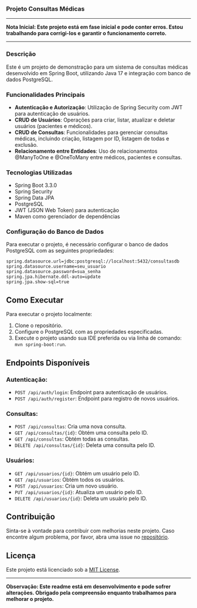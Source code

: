 ### Projeto Consultas Médicas

---

**Nota Inicial: Este projeto está em fase inicial e pode conter erros. Estou trabalhando para corrigi-los e garantir o funcionamento correto.**

---

### Descrição

Este é um projeto de demonstração para um sistema de consultas médicas desenvolvido em Spring Boot, utilizando Java 17 e integração com banco de dados PostgreSQL.

### Funcionalidades Principais

- **Autenticação e Autorização**: Utilização de Spring Security com JWT para autenticação de usuários.
- **CRUD de Usuários**: Operações para criar, listar, atualizar e deletar usuários (pacientes e médicos).
- **CRUD de Consultas**: Funcionalidades para gerenciar consultas médicas, incluindo criação, listagem por ID, listagem de todas e exclusão.
- **Relacionamento entre Entidades**: Uso de relacionamentos @ManyToOne e @OneToMany entre médicos, pacientes e consultas.

### Tecnologias Utilizadas

- Spring Boot 3.3.0
- Spring Security
- Spring Data JPA
- PostgreSQL
- JWT (JSON Web Token) para autenticação
- Maven como gerenciador de dependências

### Configuração do Banco de Dados

Para executar o projeto, é necessário configurar o banco de dados PostgreSQL com as seguintes propriedades:

```properties
spring.datasource.url=jdbc:postgresql://localhost:5432/consultasdb
spring.datasource.username=seu_usuario
spring.datasource.password=sua_senha
spring.jpa.hibernate.ddl-auto=update
spring.jpa.show-sql=true
```

## Como Executar

Para executar o projeto localmente:

1. Clone o repositório.
2. Configure o PostgreSQL com as propriedades especificadas.
3. Execute o projeto usando sua IDE preferida ou via linha de comando: `mvn spring-boot:run`.

## Endpoints Disponíveis

### Autenticação:

- `POST /api/auth/login`: Endpoint para autenticação de usuários.
- `POST /api/auth/register`: Endpoint para registro de novos usuários.

### Consultas:

- `POST /api/consultas`: Cria uma nova consulta.
- `GET /api/consultas/{id}`: Obtém uma consulta pelo ID.
- `GET /api/consultas`: Obtém todas as consultas.
- `DELETE /api/consultas/{id}`: Deleta uma consulta pelo ID.

### Usuários:

- `GET /api/usuarios/{id}`: Obtém um usuário pelo ID.
- `GET /api/usuarios`: Obtém todos os usuários.
- `POST /api/usuarios`: Cria um novo usuário.
- `PUT /api/usuarios/{id}`: Atualiza um usuário pelo ID.
- `DELETE /api/usuarios/{id}`: Deleta um usuário pelo ID.

## Contribuição

Sinta-se à vontade para contribuir com melhorias neste projeto. Caso encontre algum problema, por favor, abra uma issue no [repositório](link_do_seu_repositorio).

## Licença

Este projeto está licenciado sob a [MIT License](https://opensource.org/licenses/MIT).

---

**Observação: Este readme está em desenvolvimento e pode sofrer alterações. Obrigado pela compreensão enquanto trabalhamos para melhorar o projeto.**


